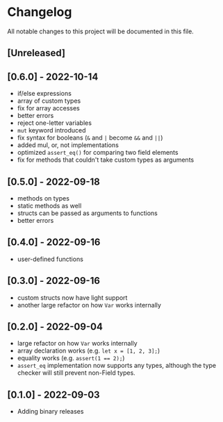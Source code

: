 # Changelog

All notable changes to this project will be documented in this file.

## [Unreleased]

## [0.6.0] - 2022-10-14

- if/else expressions
- array of custom types
- fix for array accesses
- better errors
- reject one-letter variables
- `mut` keyword introduced
- fix syntax for booleans (`&` and `|` become `&&` and `||`)
- added mul, or, not implementations
- optimized `assert_eq()` for comparing two field elements
- fix for methods that couldn't take custom types as arguments

## [0.5.0] - 2022-09-18

- methods on types
- static methods as well
- structs can be passed as arguments to functions
- better errors

## [0.4.0] - 2022-09-16

- user-defined functions

## [0.3.0] - 2022-09-16

- custom structs now have light support
- another large refactor on how `Var` works internally

## [0.2.0] - 2022-09-04

- large refactor on how `Var` works internally
- array declaration works (e.g. `let x = [1, 2, 3];`)
- equality works (e.g. `assert(1 == 2);`)
- `assert_eq` implementation now supports any types, although the type checker will still prevent non-Field types.

## [0.1.0] - 2022-09-03

- Adding binary releases

